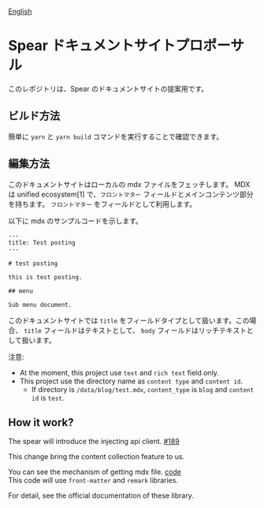 [English](./README.md)

# Spear ドキュメントサイトプロポーサル

このレポジトリは、Spear のドキュメントサイトの提案用です。

## ビルド方法

簡単に `yarn` と `yarn build` コマンドを実行することで確認できます。

## 編集方法

このドキュメントサイトはローカルの mdx ファイルをフェッチします。
MDX は unified ecosystem[1] で、`フロントマター` フィールドとメインコンテンツ部分を持ちます。
`フロントマター` をフィールドとして利用します。

以下に mdx のサンプルコードを示します。

```
---
title: Test posting
---

# test posting

this is test posting.

## menu

Sub menu document.
```

このドキュメントサイトでは `title` をフィールドタイプとして扱います。この場合、 `title` フィールドはテキストとして、 `body` フィールドはリッチテキストとして扱います。

注意:
- At the moment, this project use `text` and `rich text` field only.
- This project use the directory name as `content type` and `content id`.
  - If directory is `/data/blog/test.mdx`, `content_type` is `blog` and `content id` is `test`.

## How it work?

The spear will introduce the injecting api client. [#189](https://github.com/unimal-jp/spear/pull/189)

This change bring the content collection feature to us.

You can see the mechanism of getting mdx file. [code](https://github.com/mantaroh/spear-doc/blob/967800439f9ed83120e7028a2375c6330b108683/spear.config.mjs#L74-L90)  
This code will use `front-matter` and `remark` libraries.

For detail, see the official documentation of these library. 

